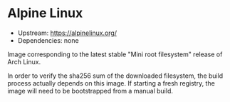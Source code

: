 # Alpine Linux

* Upstream: https://alpinelinux.org/
* Dependencies: none

Image corresponding to the latest stable "Mini root filesystem" release of Arch Linux.

In order to verify the sha256 sum of the downloaded filesystem, the build process
actually depends on this image. If starting a fresh registry, the image will need
to be bootstrapped from a manual build.
